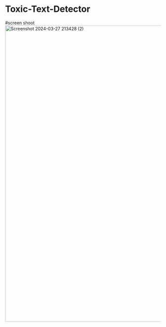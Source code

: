 # Toxic-Text-Detector 
#screen shoot
<img width="960" alt="Screenshot 2024-03-27 213428 (2)" src="https://github.com/subhamchatterjee21/Toxic-Text-Detector/assets/115694169/eee5c7aa-4bb1-4808-acf4-1e4d9a153c57">

